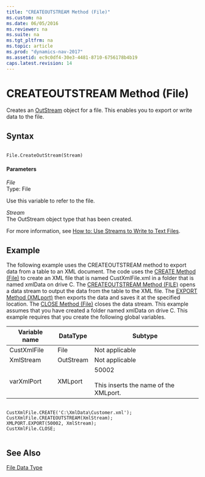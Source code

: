 ```yaml
---
title: "CREATEOUTSTREAM Method (File)"
ms.custom: na
ms.date: 06/05/2016
ms.reviewer: na
ms.suite: na
ms.tgt_pltfrm: na
ms.topic: article
ms.prod: "dynamics-nav-2017"
ms.assetid: ec9c0df4-30e3-4481-8710-6756178b4b19
caps.latest.revision: 14
---
```

# CREATEOUTSTREAM Method (File)
Creates an [OutStream](OutStream.md) object for a file. This enables you to export or write data to the file.  
  
## Syntax  
  
```  
  
File.CreateOutStream(Stream)  
```  
  
#### Parameters  
 *File*  
 Type: File  
  
 Use this variable to refer to the file.  
  
 *Stream*  
 The OutStream object type that has been created.  
  
 For more information, see [How to: Use Streams to Write to Text Files](How-to--Use-Streams-to-Write-to-Text-Files.md).  
  
## Example  
 The following example uses the CREATEOUTSTREAM method to export data from a table to an XML document. The code uses the [CREATE Method \(File\)](devenv-CREATE-Method-File.md) to create an XML file that is named CustXmlFile.xml in a folder that is named xmlData on drive C. The [CREATEOUTSTREAM Method \(FILE\)](devenv-CREATEOUTSTREAM-Method-File.md) opens a data stream to output the data from the table to the XML file. The [EXPORT Method \(XMLport\)](devenv-EXPORT-Method-XMLport.md) then exports the data and saves it at the specified location. The [CLOSE Method \(File\)](devenv-CLOSE-Method-File.md) closes the data stream. This example assumes that you have created a folder named xmlData on drive C. This example requires that you create the following global variables.  
  
|Variable name|DataType|Subtype|  
|-------------------|--------------|-------------|  
|CustXmlFile|File|Not applicable|  
|XmlStream|OutStream|Not applicable|  
|varXmlPort|XMLport|50002<br /><br /> This inserts the name of the XMLport.|  
  
```  
  
CustXmlFile.CREATE('C:\XmlData\Customer.xml');  
CustXmlFile.CREATEOUTSTREAM(XmlStream);  
XMLPORT.EXPORT(50002, XmlStream);  
CustXmlFile.CLOSE;  
  
```  
  
## See Also  
 [File Data Type](File-Data-Type.md)